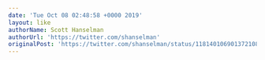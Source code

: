 ```yaml
---
date: 'Tue Oct 08 02:48:58 +0000 2019'
layout: like
authorName: Scott Hanselman
authorUrl: 'https://twitter.com/shanselman'
originalPost: 'https://twitter.com/shanselman/status/1181401069013721088'
---
```

